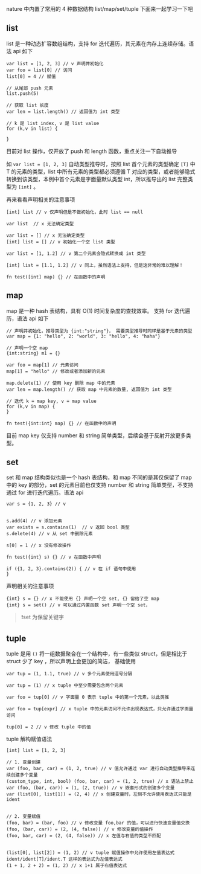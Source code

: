 nature 中内置了常用的 4 种数据结构 list/map/set/tuple 下面来一起学习一下吧

## list

list 是一种动态扩容数组结构，支持 for 迭代遍历，其元素在内存上连续存储。语法 api 如下

```nature
var list = [1, 2, 3] // v 声明并初始化
var foo = list[0] // 访问
list[0] = 4 // 赋值

// 从尾部 push 元素
list.push(5)

// 获取 list 长度
var len = list.length() // 返回值为 int 类型

// k 是 list index, v 是 list value
for (k,v in list) {

}
```

目前对 list 操作，仅开放了 push 和 length 函数，重点关注一下自动推导

如 `var list = [1, 2, 3]` 自动类型推导时，按照 list 首个元素的类型确定 `[T]` 中 T 的元素的类型，list 中所有元素的类型都必须遵循 T 对应的类型，或者能够隐式转换到该类型，本例中首个元素是字面量默认类型 int，所以推导出的 list 完整类型为 `[int]` 。

再来看看声明相关的注意事项

```nature
[int] list // v 仅声明但是不做初始化，此时 list == null

var list  // x 无法确定类型

var list = [] // x 无法确定类型
[int] list = [] // v 初始化一个空 list 类型

var list = [1, 1.2] // v 第二个元素会隐式转换成 int 类型

[int] list = [1.1, 1.2] // v 同上，虽然语法上支持，但是这非常的难以理解！

fn test([int] map) {} // 在函数中的声明
```

## map

map 是一种 hash 表结构，具有 O(1)  时间复杂度的查找效率。 支持 for 迭代遍历，语法 api 如下 

```
// 声明并初始化，推导类型为 {int:"string"}， 需要类型推导时同样是基于元素的类型
var map = {1: "hello", 2: "world", 3: "hello", 4: "haha"}

// 声明一个空 map
{int:string} m1 = {}

var foo = map[1] // 元素访问
map[1] = "hello" // 修改或者添加新的元素

map.delete(1) // 使用 key 删除 map 中的元素
var len = map.length() // 获取 map 中元素的数量, 返回值为 int 类型

// 迭代 k = map key, v = map value
for (k,v in map) {
}

fn test({int:int} map) {} // 在函数中的声明
```

目前 map key 仅支持 number 和 string 简单类型，后续会基于反射开放更多类型。

## set

set 和 map 结构类似也是一个 hash 表结构，和 map 不同的是其仅保留了 map 中的 key 的部分，set 的元素目前也仅支持 number 和 string 简单类型，不支持通过 for 进行迭代遍历。语法 api

```nature
var s = {1, 2, 3} // v


s.add(4) // v 添加元素
var exists = s.contains(1)  // v 返回 bool 类型
s.delete(4) // v 从 set 中删除元素

s[0] = 1 // x 没有修改操作

fn test({int} s) {} // v 在函数中声明

if ({1, 2, 3}.contains(2)) { // v 在 if 语句中使用
}
```

声明相关的注意事项

```
{int} s = {} // x 不能使用 {} 声明一个空 set, {} 留给了空 map
{int} s = set() // v 可以通过内置函数 set 声明一个空 set，
```

> ❗set 为保留关键字


## tuple

tuple 是用 `()`  将一组数据聚合在一个结构中，有一些类似 struct，但是相比于 struct 少了 key ，所以声明上会更加的简洁， 基础使用

```nature
var tup = (1, 1.1, true) // v 多个元素使用逗号分隔

var tup = (1) // x tuple 中至少需要包含两个元素

var foo = tup[0] // v 字面量 0 表示 tuple 中的第一个元素，以此类推

var foo = tup[expr] // x tuple 中的元素访问不允许出现表达式，只允许通过字面量访问

tup[0] = 2 // v 修改 tuple 中的值
```

tuple 解构赋值语法

```nature
[int] list = [1, 2, 3]

// 1. 变量创建
var (foo, bar, car) = (1, 2, true) // v 值允许通过 var 进行自动类型推导来连续创建多个变量
(custom_type, int, bool) (foo, bar, car) = (1, 2, true) // x 语法上禁止
var (foo, (bar, car)) = (1, (2, true)) // v 嵌套形式的创建多个变量
var (list[0], list[1]) = (2, 4) // x 创建变量时，左侧不允许使用表达式只能是 ident


// 2. 变量赋值
(foo, bar) = (bar, foo) // v 修改变量 foo,bar 的值，可以进行快速变量值交换
(foo, (bar, car)) = (2, (4, false)) // v 修改变量的值操作
(foo, bar, car) = (2, (4, false)) // x 左值与右值的类型不匹配


(list[0], list[2]) = (1, 2) // v tuple 赋值操作中允许使用左值表达式 ident/ident[T]/ident.T 这样的表达式为左值表达式
(1 + 1, 2 + 2) = (1, 2) // x 1+1 属于右值表达式
```